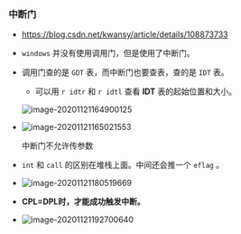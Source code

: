 ### 中断门

+ https://blog.csdn.net/kwansy/article/details/108873733

+ `windows` 并没有使用调用门，但是使用了中断门。

+ 调用门查的是 `GDT` 表，而中断门也要查表，查的是 `IDT` 表。

  + 可以用 `r idtr` 和 `r idtl` 查看 **IDT** 表的起始位置和大小。

  ![image-20201121164900125](https://cdn.jsdelivr.net/gh/smallzhong/picgo-pic-bed/image-20201121164900125.png)

+ ![image-20201121165021553](https://cdn.jsdelivr.net/gh/smallzhong/picgo-pic-bed/image-20201121165021553.png)

  中断门不允许传参数

+ `int` 和 `call` 的区别在堆栈上面。中间还会推一个 `eflag` 。

+ ![image-20201121180519669](https://cdn.jsdelivr.net/gh/smallzhong/picgo-pic-bed/image-20201121180519669.png)

+ **CPL=DPL时，才能成功触发中断。**

+ ![image-20201121192700640](https://cdn.jsdelivr.net/gh/smallzhong/picgo-pic-bed/image-20201121192700640.png)